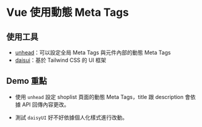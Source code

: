 # Vue 使用動態 Meta Tags

## 使用工具

- [unhead](https://unhead.unjs.io/)：可以設定全局 Meta Tags 與元件內部的動態 Meta Tags
- [daisui](https://daisyui.com/)：基於 Tailwind CSS 的 UI 框架

## Demo 重點

- 使用 `unhead` 設定 shoplist 頁面的動態 Meta Tags，title 跟 description 會依據 API 回傳內容更改。

- 測試 `daisyUI` 好不好依據個人化樣式進行改動。
